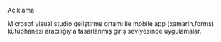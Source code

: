 Açıklama

Microsof visual studio geliştirme ortamı ile mobile app (xamarin.forms) kütüphanesi aracılığıyla tasarlanmış giriş seviyesinde uygulamalar.
